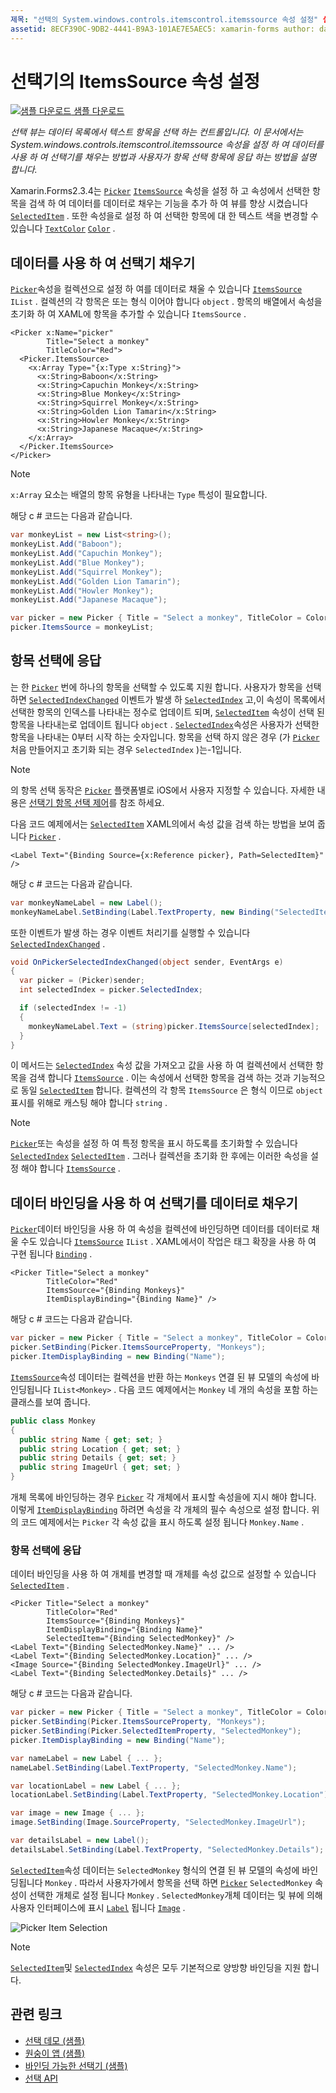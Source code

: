 ```yaml
---
제목: "선택의 System.windows.controls.itemscontrol.itemssource 속성 설정" 설명: "선택 보기는 데이터 목록에서 텍스트 항목을 선택 하는 컨트롤입니다. 이 문서에서는 System.windows.controls.itemscontrol.itemssource 속성을 설정 하 고 사용자가 항목 선택 항목에 응답 하는 방법을 사용 하 여 선택기를 데이터로 채우는 방법을 설명 합니다. "
assetid: 8ECF390C-9DB2-4441-B9A3-101AE7E5AEC5: xamarin-forms author: davidbritch: dabritch:: 02/26/2019-loc: [ Xamarin.Forms ,]입니다. Xamarin.Essentials
---
```


# <a name="setting-a-pickers-itemssource-property"></a>선택기의 ItemsSource 속성 설정

[![샘플 다운로드](~/media/shared/download.png) 샘플 다운로드](https://docs.microsoft.com/samples/xamarin/xamarin-forms-samples/userinterface-monkeyapppicker)

_선택 뷰는 데이터 목록에서 텍스트 항목을 선택 하는 컨트롤입니다. 이 문서에서는 System.windows.controls.itemscontrol.itemssource 속성을 설정 하 여 데이터를 사용 하 여 선택기를 채우는 방법과 사용자가 항목 선택 항목에 응답 하는 방법을 설명 합니다._

Xamarin.Forms2.3.4는 [`Picker`](xref:Xamarin.Forms.Picker) [`ItemsSource`](xref:Xamarin.Forms.Picker.ItemsSource) 속성을 설정 하 고 속성에서 선택한 항목을 검색 하 여 데이터를 데이터로 채우는 기능을 추가 하 여 뷰를 향상 시켰습니다 [`SelectedItem`](xref:Xamarin.Forms.Picker.SelectedItem) . 또한 속성을로 설정 하 여 선택한 항목에 대 한 텍스트 색을 변경할 수 있습니다 [`TextColor`](xref:Xamarin.Forms.Picker.TextColor) [`Color`](xref:Xamarin.Forms.Color) .

## <a name="populating-a-picker-with-data"></a>데이터를 사용 하 여 선택기 채우기

[`Picker`](xref:Xamarin.Forms.Picker)속성을 컬렉션으로 설정 하 여를 데이터로 채울 수 있습니다 [`ItemsSource`](xref:Xamarin.Forms.Picker.ItemsSource) `IList` . 컬렉션의 각 항목은 또는 형식 이어야 합니다 `object` . 항목의 배열에서 속성을 초기화 하 여 XAML에 항목을 추가할 수 있습니다 `ItemsSource` .

```xaml
<Picker x:Name="picker"
        Title="Select a monkey"
        TitleColor="Red">
  <Picker.ItemsSource>
    <x:Array Type="{x:Type x:String}">
      <x:String>Baboon</x:String>
      <x:String>Capuchin Monkey</x:String>
      <x:String>Blue Monkey</x:String>
      <x:String>Squirrel Monkey</x:String>
      <x:String>Golden Lion Tamarin</x:String>
      <x:String>Howler Monkey</x:String>
      <x:String>Japanese Macaque</x:String>
    </x:Array>
  </Picker.ItemsSource>
</Picker>
```

> [!NOTE]
> `x:Array` 요소는 배열의 항목 유형을 나타내는 `Type` 특성이 필요합니다.

해당 c # 코드는 다음과 같습니다.

```csharp
var monkeyList = new List<string>();
monkeyList.Add("Baboon");
monkeyList.Add("Capuchin Monkey");
monkeyList.Add("Blue Monkey");
monkeyList.Add("Squirrel Monkey");
monkeyList.Add("Golden Lion Tamarin");
monkeyList.Add("Howler Monkey");
monkeyList.Add("Japanese Macaque");

var picker = new Picker { Title = "Select a monkey", TitleColor = Color.Red };
picker.ItemsSource = monkeyList;
```

## <a name="responding-to-item-selection"></a>항목 선택에 응답

는 한 [`Picker`](xref:Xamarin.Forms.Picker) 번에 하나의 항목을 선택할 수 있도록 지원 합니다. 사용자가 항목을 선택 하면 [`SelectedIndexChanged`](xref:Xamarin.Forms.Picker.SelectedIndexChanged) 이벤트가 발생 하 [`SelectedIndex`](xref:Xamarin.Forms.Picker.SelectedIndex) 고,이 속성이 목록에서 선택한 항목의 인덱스를 나타내는 정수로 업데이트 되며, [`SelectedItem`](xref:Xamarin.Forms.Picker.SelectedItem) 속성이 선택 된 항목을 나타내는로 업데이트 됩니다 `object` . [`SelectedIndex`](xref:Xamarin.Forms.Picker.SelectedIndex)속성은 사용자가 선택한 항목을 나타내는 0부터 시작 하는 숫자입니다. 항목을 선택 하지 않은 경우 (가 [`Picker`](xref:Xamarin.Forms.Picker) 처음 만들어지고 초기화 되는 경우 `SelectedIndex` )는-1입니다.

> [!NOTE]
> 의 항목 선택 동작은 [`Picker`](xref:Xamarin.Forms.Picker) 플랫폼별로 iOS에서 사용자 지정할 수 있습니다. 자세한 내용은 [선택기 항목 선택 제어](~/xamarin-forms/platform/ios/picker-selection.md)를 참조 하세요.

다음 코드 예제에서는 [`SelectedItem`](xref:Xamarin.Forms.Picker.SelectedItem) XAML의에서 속성 값을 검색 하는 방법을 보여 줍니다 [`Picker`](xref:Xamarin.Forms.Picker) .

```xaml
<Label Text="{Binding Source={x:Reference picker}, Path=SelectedItem}" />
```

해당 c # 코드는 다음과 같습니다.

```csharp
var monkeyNameLabel = new Label();
monkeyNameLabel.SetBinding(Label.TextProperty, new Binding("SelectedItem", source: picker));
```

또한 이벤트가 발생 하는 경우 이벤트 처리기를 실행할 수 있습니다 [`SelectedIndexChanged`](xref:Xamarin.Forms.Picker.SelectedIndexChanged) .

```csharp
void OnPickerSelectedIndexChanged(object sender, EventArgs e)
{
  var picker = (Picker)sender;
  int selectedIndex = picker.SelectedIndex;

  if (selectedIndex != -1)
  {
    monkeyNameLabel.Text = (string)picker.ItemsSource[selectedIndex];
  }
}
```

이 메서드는 [`SelectedIndex`](xref:Xamarin.Forms.Picker.SelectedIndex) 속성 값을 가져오고 값을 사용 하 여 컬렉션에서 선택한 항목을 검색 합니다 [`ItemsSource`](xref:Xamarin.Forms.Picker.ItemsSource) . 이는 속성에서 선택한 항목을 검색 하는 것과 기능적으로 동일 [`SelectedItem`](xref:Xamarin.Forms.Picker.SelectedItem) 합니다. 컬렉션의 각 항목 `ItemsSource` 은 형식 이므로 `object` 표시를 위해로 캐스팅 해야 합니다 `string` .

> [!NOTE]
> [`Picker`](xref:Xamarin.Forms.Picker)또는 속성을 설정 하 여 특정 항목을 표시 하도록를 초기화할 수 있습니다 [`SelectedIndex`](xref:Xamarin.Forms.Picker.SelectedIndex) [`SelectedItem`](xref:Xamarin.Forms.Picker.SelectedItem) . 그러나 컬렉션을 초기화 한 후에는 이러한 속성을 설정 해야 합니다 [`ItemsSource`](xref:Xamarin.Forms.Picker.ItemsSource) .

## <a name="populating-a-picker-with-data-using-data-binding"></a>데이터 바인딩을 사용 하 여 선택기를 데이터로 채우기

[`Picker`](xref:Xamarin.Forms.Picker)데이터 바인딩을 사용 하 여 속성을 컬렉션에 바인딩하면 데이터를 데이터로 채울 수도 있습니다 [`ItemsSource`](xref:Xamarin.Forms.Picker.ItemsSource) `IList` . XAML에서이 작업은 태그 확장을 사용 하 여 구현 됩니다 [`Binding`](xref:Xamarin.Forms.Xaml.BindingExtension) .

```xaml
<Picker Title="Select a monkey"
        TitleColor="Red"
        ItemsSource="{Binding Monkeys}"
        ItemDisplayBinding="{Binding Name}" />
```

해당 c # 코드는 다음과 같습니다.

```csharp
var picker = new Picker { Title = "Select a monkey", TitleColor = Color.Red };
picker.SetBinding(Picker.ItemsSourceProperty, "Monkeys");
picker.ItemDisplayBinding = new Binding("Name");
```

[`ItemsSource`](xref:Xamarin.Forms.Picker.ItemsSource)속성 데이터는 컬렉션을 반환 하는 `Monkeys` 연결 된 뷰 모델의 속성에 바인딩됩니다 `IList<Monkey>` . 다음 코드 예제에서는 `Monkey` 네 개의 속성을 포함 하는 클래스를 보여 줍니다.

```csharp
public class Monkey
{
  public string Name { get; set; }
  public string Location { get; set; }
  public string Details { get; set; }
  public string ImageUrl { get; set; }
}
```

개체 목록에 바인딩하는 경우 [`Picker`](xref:Xamarin.Forms.Picker) 각 개체에서 표시할 속성을에 지시 해야 합니다. 이렇게 [`ItemDisplayBinding`](xref:Xamarin.Forms.Picker.ItemDisplayBinding) 하려면 속성을 각 개체의 필수 속성으로 설정 합니다. 위의 코드 예제에서는 `Picker` 각 속성 값을 표시 하도록 설정 됩니다 `Monkey.Name` .

### <a name="responding-to-item-selection"></a>항목 선택에 응답

데이터 바인딩을 사용 하 여 개체를 변경할 때 개체를 속성 값으로 설정할 수 있습니다 [`SelectedItem`](xref:Xamarin.Forms.Picker.SelectedItem) .

```xaml
<Picker Title="Select a monkey"
        TitleColor="Red"
        ItemsSource="{Binding Monkeys}"
        ItemDisplayBinding="{Binding Name}"
        SelectedItem="{Binding SelectedMonkey}" />
<Label Text="{Binding SelectedMonkey.Name}" ... />
<Label Text="{Binding SelectedMonkey.Location}" ... />
<Image Source="{Binding SelectedMonkey.ImageUrl}" ... />
<Label Text="{Binding SelectedMonkey.Details}" ... />
```

해당 c # 코드는 다음과 같습니다.

```csharp
var picker = new Picker { Title = "Select a monkey", TitleColor = Color.Red };
picker.SetBinding(Picker.ItemsSourceProperty, "Monkeys");
picker.SetBinding(Picker.SelectedItemProperty, "SelectedMonkey");
picker.ItemDisplayBinding = new Binding("Name");

var nameLabel = new Label { ... };
nameLabel.SetBinding(Label.TextProperty, "SelectedMonkey.Name");

var locationLabel = new Label { ... };
locationLabel.SetBinding(Label.TextProperty, "SelectedMonkey.Location");

var image = new Image { ... };
image.SetBinding(Image.SourceProperty, "SelectedMonkey.ImageUrl");

var detailsLabel = new Label();
detailsLabel.SetBinding(Label.TextProperty, "SelectedMonkey.Details");
```

[`SelectedItem`](xref:Xamarin.Forms.Picker.SelectedItem)속성 데이터는 `SelectedMonkey` 형식의 연결 된 뷰 모델의 속성에 바인딩됩니다 `Monkey` . 따라서 사용자가에서 항목을 선택 하면 [`Picker`](xref:Xamarin.Forms.Picker) `SelectedMonkey` 속성이 선택한 개체로 설정 됩니다 `Monkey` . `SelectedMonkey`개체 데이터는 및 뷰에 의해 사용자 인터페이스에 표시 [`Label`](xref:Xamarin.Forms.Label) 됩니다 [`Image`](xref:Xamarin.Forms.Image) .

![](populating-itemssource-images/monkeys.png "Picker Item Selection")

> [!NOTE]
> [`SelectedItem`](xref:Xamarin.Forms.Picker.SelectedItem)및 [`SelectedIndex`](xref:Xamarin.Forms.Picker.SelectedIndex) 속성은 모두 기본적으로 양방향 바인딩을 지원 합니다.

## <a name="related-links"></a>관련 링크

- [선택 데모 (샘플)](https://docs.microsoft.com/samples/xamarin/xamarin-forms-samples/userinterface-pickerdemo)
- [원숭이 앱 (샘플)](https://docs.microsoft.com/samples/xamarin/xamarin-forms-samples/userinterface-monkeyapppicker)
- [바인딩 가능한 선택기 (샘플)](https://docs.microsoft.com/samples/xamarin/xamarin-forms-samples/userinterface-bindablepicker)
- [선택 API](xref:Xamarin.Forms.Picker)

